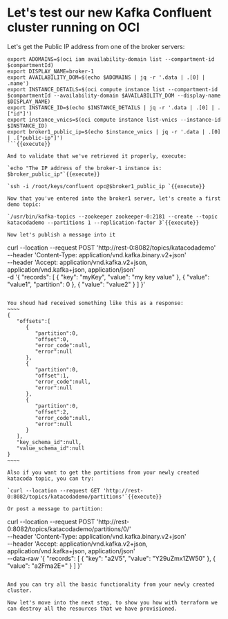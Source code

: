 # Let's test our new Kafka Confluent cluster running on OCI

Let's get the Public IP address from one of the broker servers:

```
export ADOMAINS=$(oci iam availability-domain list --compartment-id $compartmentId)
export DISPLAY_NAME=broker-1
export AVAILABILITY_DOM=$(echo $ADOMAINS | jq -r '.data | .[0] | .name')
export INSTANCE_DETAILS=$(oci compute instance list --compartment-id $compartmentId --availability-domain $AVAILABILITY_DOM --display-name $DISPLAY_NAME)
export INSTANCE_ID=$(echo $INSTANCE_DETAILS | jq -r '.data | .[0] | .["id"]')
export instance_vnics=$(oci compute instance list-vnics --instance-id $INSTANCE_ID)
export broker1_public_ip=$(echo $instance_vnics | jq -r '.data | .[0] | .["public-ip"]')
```{{execute}}

And to validate that we've retrieved it properly, execute:

`echo "The IP address of the broker-1 instance is: $broker_public_ip"`{{execute}}

`ssh -i /root/keys/confluent opc@$broker1_public_ip `{{execute}}

Now that you've entered into the broker1 server, let's create a first demo topic:

`/usr/bin/kafka-topics --zookeeper zookeeper-0:2181 --create --topic katacodademo --partitions 1 --replication-factor 3`{{execute}}

Now let's publish a message into it

```
curl --location --request POST 'http://rest-0:8082/topics/katacodademo' \
--header 'Content-Type: application/vnd.kafka.binary.v2+json' \
--header 'Accept: application/vnd.kafka.v2+json, application/vnd.kafka+json, application/json' \
-d '{
  "records": [
    {
      "key": "myKey",
      "value": "my key value"
    },
    {
      "value": "value1",
      "partition": 0
    },
    {
      "value": "value2"
    }
  ]
}'
```{{execute}}

You shoud had received something like this as a response:
~~~~
{
   "offsets":[
      {
         "partition":0,
         "offset":0,
         "error_code":null,
         "error":null
      },
      {
         "partition":0,
         "offset":1,
         "error_code":null,
         "error":null
      },
      {
         "partition":0,
         "offset":2,
         "error_code":null,
         "error":null
      }
   ],
   "key_schema_id":null,
   "value_schema_id":null
}
~~~~

Also if you want to get the partitions from your newly created katacoda topic, you can try:

`curl --location --request GET 'http://rest-0:8082/topics/katacodademo/partitions'`{{execute}}

Or post a message to partition:

```
curl --location --request POST 'http://rest-0:8082/topics/katacodademo/partitions/0/' \
--header 'Content-Type: application/vnd.kafka.binary.v2+json' \
--header 'Accept: application/vnd.kafka.v2+json, application/vnd.kafka+json, application/json' \
--data-raw '{
  "records": [
    {
      "key": "a2V5",
      "value": "Y29uZmx1ZW50"
    },
    {
      "value": "a2Fma2E="
    }
  ]
}'
```{{execute}}

And you can try all the basic functionality from your newly created cluster.

Now let's move into the next step, to show you how with terraform we can destroy all the resources that we have provisioned.

